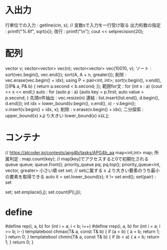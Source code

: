 # 入出力
行単位での入力 : getline(cin, s); // 変数sで入力を一行受け取る
出力桁数の指定 : printf("%.6f", sqrt(x));
改行 : printf("\n");
cout << setprecision(20);

# 配列
vector<int> v;
vector<vector<int>> vec(n);
vector<vector<int>> vec(10010, v);
ソート : sort(vec.begin(), vec.end());
sort(A, A + n, greater<long long>());
削除 : vec.erase(vec.begin() + idx);
using P = pair<int, int>;
sort(v.begin(), v.end(), [](P& a, P& b) { return a.second < b.second; });
範囲for文 : for (int x : a) {cout << x << endl;}
auto : for (auto p : a) {auto key = p.first; auto value = p.second; }
先頭n件抽出 : vec.resize(n)
連結 : list.insert(list.end(), d.begin(), d.end());
int idx = lower_bound(v.begin(), v.end(), x) - v.begin();
v.insert(v.begin() + idx, x);
削除 : v.erase(v.begin() + idx);
二分探索 : upper_bound(x) xより大きい lower_bound(x) x以上

# コンテナ
// https://atcoder.jp/contests/apg4b/tasks/APG4b_aa
map<int,int> map;
所属判定 : map.count(key); // map[key]でアクセスすると0で初期化される
queue<int> queue; queue.front();
priority_queue<int> pq; pq.top();
priority_queue<int, vector<int>, greater<int>> 小さい順
set<int> set; // setに属する x より大きい要素のうち最小の要素を取得できる
auto it = set.lower_bound(x); it != set.end();
set(pair) : set<P> set; set.emplace(i,j); set.count(P(i,j));

# define
#define rep(i, a, b) for (int i = a; i < b; i++)
#define rrep(i, a, b) for (int i = a; i >= b; i--)
template<class T>bool chmax(T& a, const T& b) { if (a < b) { a = b; return 1; } return 0; }
template<class T>bool chmin(T& a, const T& b) { if (b < a) { a = b; return 1; } return 0; }